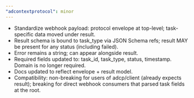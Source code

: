 ```yaml
---
"adcontextprotocol": minor
---
```


- Standardize webhook payload: protocol envelope at top-level; task-specific data moved under result.
- Result schema is bound to task_type via JSON Schema refs; result MAY be present for any status (including failed).
- Error remains a string; can appear alongside result.
- Required fields updated to: task_id, task_type, status, timestamp. Domain is no longer required.
- Docs updated to reflect envelope + result model.
- Compatibility: non-breaking for users of adcp/client (already expects result); breaking for direct webhook consumers that parsed task fields at the root.
